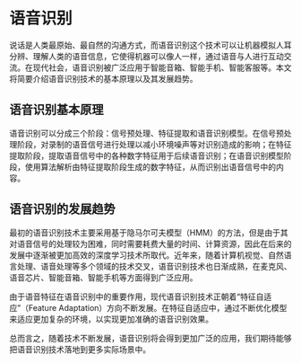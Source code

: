 # 语音识别

说话是人类最原始、最自然的沟通方式，而语音识别这个技术可以让机器模拟人耳分辨、理解人类的语音信息，它使得机器可以像人一样，通过语音与人进行互动交流。在现代社会，语音识别被广泛应用于智能音箱、智能手机、智能客服等。本文将简要介绍语音识别技术的基本原理以及其发展趋势。

## 语音识别基本原理

语音识别可以分成三个阶段：信号预处理、特征提取和语音识别模型。在信号预处理阶段，对录制的语音信号进行处理以减小环境噪声等对识别造成的影响；在特征提取阶段，提取语音信号中的各种数字特征用于后续语音识别；在语音识别模型阶段，使用算法解析由特征提取阶段生成的数字特征，从而识别出语音信号中的内容。

## 语音识别的发展趋势

最初的语音识别技术主要采用基于隐马尔可夫模型（HMM）的方法，但是由于其对语音信号的处理较为困难，同时需要耗费大量的时间、计算资源，因此在后来的发展中逐渐被更加高效的深度学习技术所取代。近年来，随着计算机视觉、自然语言处理、语音处理等多个领域的技术交叉，语音识别技术也日渐成熟，在麦克风、语音芯片、智能音箱、智能手机等方面得到广泛应用。

由于语音特征在语音识别中的重要作用，现代语音识别技术正朝着“特征自适应”（Feature Adaptation）方向不断发展。在特征自适应中，通过不断优化模型来适应更加复杂的环境，以实现更加准确的语音识别效果。

总而言之，随着技术不断发展，语音识别将会得到更加广泛的应用，我们期待能够把语音识别技术落地到更多实际场景中。